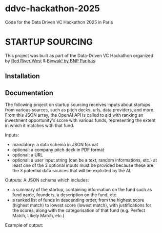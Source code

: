 # ddvc-hackathon-2025
Code for the Data Driven VC Hackathon 2025 in Paris

# STARTUP SOURCING

This project was built as part of the Data-Driven VC Hackathon organized by [Red River West](https://redriverwest.com) & [Bivwak! by BNP Paribas](https://bivwak.bnpparibas/)

## Installation

## Documentation
The following project on startup sourcing receives inputs about startups from various sources, such as pitch decks, urls, data providers, and more. From this JSON array, the OpenAI API is called to aid with ranking an investment opportunity's score with various funds, representing the extent in which it matches with that fund.

Inputs:
- mandatory: a data schema in JSON format
- optional: a company pitch deck in PDF format
- optional: a URL
- optional: a user input string (can be a text, random informations, etc.) at least one of the 3 optional inputs must be provided because these are the 3 potential data sources that will be exploited by the AI.

Outputs: 
A JSON schema which includes:
- a summary of the startup, containing information on the fund such as fund name, founders, a description on the fund, etc.
- a ranked list of funds in descending order, from the highest score (highest match) to lowest score (lowest match), with justifications for the scores, along with the categorisation of that fund (e.g. Perfect Match, Likely Match, etc.)

Example of output:
```json


```
